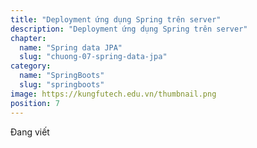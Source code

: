 ```yaml
---
title: "Deployment ứng dụng Spring trên server"
description: "Deployment ứng dụng Spring trên server"
chapter:
  name: "Spring data JPA"
  slug: "chuong-07-spring-data-jpa"
category:
  name: "SpringBoots"
  slug: "springboots"
image: https://kungfutech.edu.vn/thumbnail.png
position: 7
---
```


Đang viết
